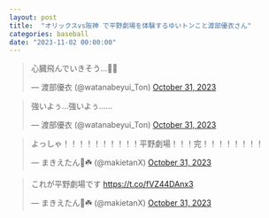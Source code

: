 ```yaml
---
layout: post
title:  "オリックスvs阪神 で平野劇場を体験するゆいトンこと渡部優衣さん"
categories: baseball
date: "2023-11-02 00:00:00"
---
```


<blockquote class="twitter-tweet tw-align-center"><p lang="ja" dir="ltr">心臓飛んでいきそう…🙏🏻</p>&mdash; 渡部優衣 (@watanabeyui_Ton) <a href="https://twitter.com/watanabeyui_Ton/status/1719336044863332405?ref_src=twsrc%5Etfw">October 31, 2023</a></blockquote> <script async src="https://platform.twitter.com/widgets.js" charset="utf-8"></script>

<blockquote class="twitter-tweet tw-align-center"><p lang="ja" dir="ltr">強いよぅ…強いよぅ……</p>&mdash; 渡部優衣 (@watanabeyui_Ton) <a href="https://twitter.com/watanabeyui_Ton/status/1719337725260898575?ref_src=twsrc%5Etfw">October 31, 2023</a></blockquote> <script async src="https://platform.twitter.com/widgets.js" charset="utf-8"></script>

<blockquote class="twitter-tweet tw-align-center"><p lang="ja" dir="ltr">よっしゃ！！！！！！！！！！平野劇場！！！完！！！！！！！！</p>&mdash; まきえたん🥦☘️ (@makietanX) <a href="https://twitter.com/makietanX/status/1719337111407775983?ref_src=twsrc%5Etfw">October 31, 2023</a></blockquote> <script async src="https://platform.twitter.com/widgets.js" charset="utf-8"></script>

<blockquote class="twitter-tweet tw-align-center"><p lang="ja" dir="ltr">これが平野劇場です <a href="https://t.co/fVZ44DAnx3">https://t.co/fVZ44DAnx3</a></p>&mdash; まきえたん🥦☘️ (@makietanX) <a href="https://twitter.com/makietanX/status/1719337323329200429?ref_src=twsrc%5Etfw">October 31, 2023</a></blockquote> <script async src="https://platform.twitter.com/widgets.js" charset="utf-8"></script>
